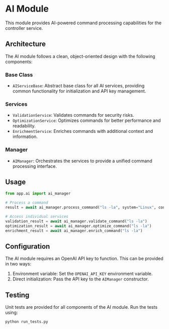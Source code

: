 # AI Module

This module provides AI-powered command processing capabilities for the controller service.

## Architecture

The AI module follows a clean, object-oriented design with the following components:

### Base Class

- `AIServiceBase`: Abstract base class for all AI services, providing common functionality for initialization and API key management.

### Services

- `ValidationService`: Validates commands for security risks.
- `OptimizationService`: Optimizes commands for better performance and readability.
- `EnrichmentService`: Enriches commands with additional context and information.

### Manager

- `AIManager`: Orchestrates the services to provide a unified command processing interface.

## Usage

```python
from app.ai import ai_manager

# Process a command
result = await ai_manager.process_command("ls -la", system="Linux", context="Server administration")

# Access individual services
validation_result = await ai_manager.validate_command("ls -la")
optimization_result = await ai_manager.optimize_command("ls -la")
enrichment_result = await ai_manager.enrich_command("ls -la")
```

## Configuration

The AI module requires an OpenAI API key to function. This can be provided in two ways:

1. Environment variable: Set the `OPENAI_API_KEY` environment variable.
2. Direct initialization: Pass the API key to the `AIManager` constructor.

## Testing

Unit tests are provided for all components of the AI module. Run the tests using:

```bash
python run_tests.py
``` 